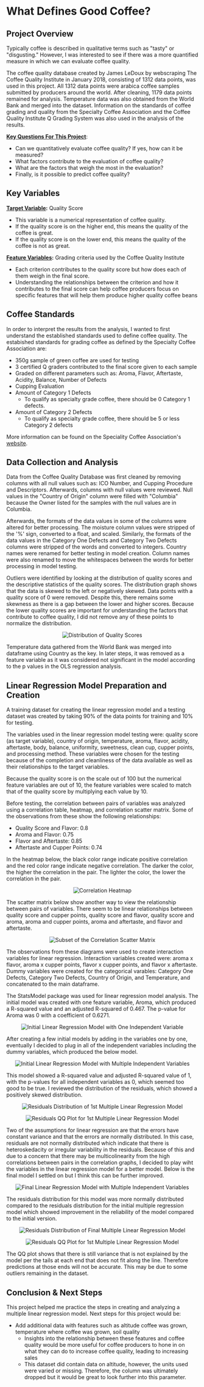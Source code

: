 # What Defines Good Coffee?


## Project Overview

Typically coffee is described in qualitative terms such as "tasty" or "disgusting." However, I was interested to see if there was a more quantified measure in which we can evaluate coffee quality.

The coffee quality database created by James LeDoux by webscraping The Coffee Quality Institute in January 2018, consisting of 1312 data points, was used in this project. All 1312 data points were arabica coffee samples submitted by producers around the world. After cleaning, 1179 data points remained for analysis. Temperature data was also obtained from the World Bank and merged into the dataset. Information on the standards of coffee grading and quality from the Specialty Coffee Association and the Coffee Quality Institute Q Grading System was also used in the analysis of the results.

<b><u> Key Questions For This Project</u></b>:
* Can we quantitatively evaluate coffee quality? If yes, how can it be measured?
* What factors contribute to the evaluation of coffee quality?
* What are the factors that weigh the most in the evaluation?
* Finally, is it possible to predict coffee quality?


## Key Variables

<b><u>Target Variable</u>:</b> Quality Score
* This variable is a numerical representation of coffee quality.
* If the quality score is on the higher end, this means the quality of the coffee is great.
* If the quality score is on the lower end, this means the quality of the coffee is not as great.

<b><u>Feature Variables</u>:</b> Grading criteria used by the Coffee Quality Institute 
* Each criterion contributes to the quality score but how does each of them weigh in the final score.
* Understanding the relationships between the criterion and how it contributes to the final score can help coffee producers focus on specific features that will help them produce higher quality coffee beans


## Coffee Standards

In order to interpret the results from the analysis, I wanted to first understand the established standards used to define coffee quality. The estabished standards for grading coffee as defined by the Specialty Coffee Association are:

* 350g sample of green coffee are used for testing
* 3 certified Q graders contributed to the final score given to each sample
* Graded on different parameters such as: Aroma, Flavor, Aftertaste, Acidity, Balance, Number of Defects
* Cupping Evaluation
* Amount of Category 1 Defects
    * To qualify as specialty grade coffee, there should be 0 Category 1 defects.
* Amount of Category 2 Defects
    * To qualify as specialty grade coffee, there should be 5 or less Category 2 defects

More information can be found on the Speciality Coffee Association's <a href=https://sca.coffee/research/coffee-standards>website</a>.


## Data Collection and Analysis

Data from the Coffee Quality Database was first cleaned by removing columns with all null values such as: ICO Number, and Cupping Procedure and Descriptors. Afterwards, columns with null values were reviewed. Null values in the "Country of Origin" column were filled with "Columbia" because the Owner listed for the samples with the null values are in Columbia.

Afterwards, the formats of the data values in some of the columns were altered for better processing. The moisture column values were stripped of the '%' sign, converted to a float, and scaled. Similarly, the formats of the data values in the Category One Defects and Category Two Defects columns were stripped of the words and converted to integers. Country names were renamed for better testing in model creation. Column names were also renamed to move the whitespaces between the words for better processing in model testing.

Outliers were identified by looking at the distribution of quality scores and the descriptive statistics of the quality scores. The distribution graph shows that the data is skewed to the left or negatively skewed. Data points with a quality score of 0 were removed. Despite this, there remains some skewness as there is a gap between the lower and higher scores. Because the lower quality scores are important for understanding the factors that contribute to coffee quality, I did not remove any of these points to normalize the distribution.

<p align="center">
  <img src="./images/distquality.png" title="Distribution of Quality Scores">
</p>

Temperature data gathered from the World Bank was merged into dataframe using Country as the key. In later steps, it was removed as a feature variable as it was considered not significant in the model according to the p values in the OLS regression analysis. 


## Linear Regression Model Preparation and Creation

A training dataset for creating the linear regression model and a testing dataset was created by taking 90% of the data points for training and 10% for testing.

The variables used in the linear regression model testing were: quality score (as target variable), country of origin, temperature, aroma, flavor, acidity, aftertaste, body, balance, uniformity, sweetness, clean cup, cupper points, and processing method. These variables were chosen for the testing because of the completion and cleanliness of the data available as well as their relationships to the target variables.

Because the quality score is on the scale out of 100 but the numerical feature variables are out of 10, the feature variables were scaled to match that of the quality score by multiplying each value by 10.

Before testing, the correlation between pairs of variables was analyzed using a correlation table, heatmap, and correlation scatter matrix. Some of the observations from these show the following relationships:

* Quality Score and Flavor: 0.8
* Aroma and Flavor: 0.75
* Flavor and Aftertaste: 0.85
* Aftertaste and Cupper Points: 0.74

In the heatmap below, the black color range indicate positive correlation and the red color range indicate negative correlation. The darker the color, the higher the correlation in the pair. The lighter the color, the lower the correlation in the pair.

<p align="center">
  <img src="./images/heatmap.png" title="Correlation Heatmap">
</p>

The scatter matrix below show another way to view the relationship between pairs of variables. There seem to be linear relationships between quality score and cupper points, quality score and flavor, quality score and aroma, aroma and cupper points, aroma and aftertaste, and flavor and aftertaste.

<p align="center">
  <img src="./images/brief_scatter_matrix.png" title="Subset of the Correlation Scatter Matrix">
</p>

The observations from these diagrams were used to create interaction variables for linear regression. Interaction variables created were: aroma x flavor, aroma x cupper points, flavor x cupper points, and flavor x aftertaste. Dummy variables were created for the categorical varables: Category One Defects, Category Two Defects, Country of Origin, and Temperature, and concatenated to the main dataframe.

The StatsModel package was used for linear regression model analysis. The initial model was created with one feature variable, Aroma, which produced a R-squared value and an adjusted R-squared of 0.467. The p-value for Aroma was 0 with a coefficient of 0.6271. 

<p align="center">
  <img src="./images/1st_Test_Model.png" title="Initial Linear Regression Model with One Independent Variable">
</p>

After creating a few initial models by adding in the variables one by one, eventually I decided to plug in all of the independent variables including the dummy variables, which produced the below model. 

<p align="center">
  <img src="./images/multi_reg_model1.png" title="Initial Linear Regression Model with Multiple Independent Variables">
</p>

This model showed a R-squared value and adjusted R-squared value of 1, with the p-values for all independent variables as 0, which seemed too good to be true. I reviewed the distribution of the residuals, which showed a positively skewed distribution. 

<p align="center">
  <img src="./images/resid1_1.png" title="Residuals Distribution of 1st Multiple Linear Regression Model">
</p>


<p align="center">
  <img src="./images/qqresid1_1.png" title="Residuals QQ Plot for 1st Multiple Linear Regression Model">
</p>

Two of the assumptions for linear regression are that the errors have constant variance and that the errors are normally distributed. In this case, residuals are not normally distributed which indicate that there is heteroskedacity or irregular variability in the residuals. Because of this and due to a concern that there may be multicolinearity from the high correlations between pairs in the correlation graphs, I decided to play wiht the variables in the linear regression model for a better model. Below is the final model I settled on but I think this can be further improved.

<p align="center">
  <img src="./images/multi_reg_model2.png" title="Final Linear Regression Model with Multiple Independent Variables">
</p>

The residuals distribution for this model was more normally distributed compared to the residuals distribution for the initial multiple regression model which showed improvement in the reliability of the model compared to the initial version. 

<p align="center">
  <img src="./images/resid2_1.png" title="Residuals Distribution of Final Multiple Linear Regression Model">
</p>


<p align="center">
  <img src="./images/qqresid2_1.png" title="Residuals QQ Plot for 1st Multiple Linear Regression Model">
</p>

The QQ plot shows that there is still variance that is not explained by the model per the tails at each end that does not fit along the line. Therefore predictions at those ends will not be accurate. This may be due to some outliers remaining in the dataset. 


## Conclusion & Next Steps

This project helped me practice the steps in creating and analyzing a multiple linear regression model. Next steps for this project would be:

* Add additional data with features such as altitude coffee was grown, temperature where coffee was grown, soil quality
    * Insights into the relationship between these features and coffee quality would be more useful for coffee producers to hone in on what they can do to increase coffee quality, leading to increasing sales
    * This dataset did contain data on altitude, however, the units used were varied or missing. Therefore, the column was ultimately dropped but it would be great to look further into this parameter.
